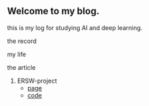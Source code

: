 ## Welcome to my blog.
this is my log for studying AI and deep learning.

the record

my life

the article
1. ERSW-project
    - [page](http://www.huawenbo.tk/ERSW-project/)
    - [code](https://github.com/huawenbo/ERSW-project)

